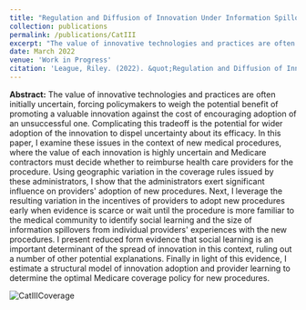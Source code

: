 ```yaml
---
title: "Regulation and Diffusion of Innovation Under Information Spillovers: The Case of New Medical Procedures"
collection: publications
permalink: /publications/CatIII
excerpt: "The value of innovative technologies and practices are often initially uncertain, forcing policymakers to weigh the potential benefit of promoting a valuable innovation against the cost of encouraging adoption of an unsuccessful one. Complicating this tradeoff is the potential for wider adoption of the innovation to dispel uncertainty about its efficacy. In this paper, I examine these issues in the context of new medical procedures, where the value of each innovation is highly uncertain and Medicare contractors must decide whether to reimburse health care providers for the procedure. Using geographic variation in the coverage rules issued by these administrators, I show that the administrators exert significant influence on providers' adoption of new procedures. Next, I leverage the resulting variation in the incentives of providers to adopt new procedures early when evidence is scarce or wait until the procedure is more familiar to the medical community to identify social learning and the size of information spillovers from individual providers' experiences with the new procedures. I present reduced form evidence that social learning is an important determinant of the spread of innovation in this context, ruling out a number of other potential explanations. Finally in light of this evidence, I estimate a structural model of innovation adoption and provider learning to determine the optimal Medicare coverage policy for new procedures."
date: March 2022
venue: 'Work in Progress'
citation: 'League, Riley. (2022). &quot;Regulation and Diffusion of Innovation Under Information Spillovers: The Case of New Medical Procedures&quot; Work in Progress.'
---
```


**Abstract:** The value of innovative technologies and practices are often initially uncertain, forcing policymakers to weigh the potential benefit of promoting a valuable innovation against the cost of encouraging adoption of an unsuccessful one. Complicating this tradeoff is the potential for wider adoption of the innovation to dispel uncertainty about its efficacy. In this paper, I examine these issues in the context of new medical procedures, where the value of each innovation is highly uncertain and Medicare contractors must decide whether to reimburse health care providers for the procedure. Using geographic variation in the coverage rules issued by these administrators, I show that the administrators exert significant influence on providers' adoption of new procedures. Next, I leverage the resulting variation in the incentives of providers to adopt new procedures early when evidence is scarce or wait until the procedure is more familiar to the medical community to identify social learning and the size of information spillovers from individual providers' experiences with the new procedures. I present reduced form evidence that social learning is an important determinant of the spread of innovation in this context, ruling out a number of other potential explanations. Finally in light of this evidence, I estimate a structural model of innovation adoption and provider learning to determine the optimal Medicare coverage policy for new procedures.

![CatIIICoverage](https://rileyleague.github.io/images/catiii_coverage.png)
